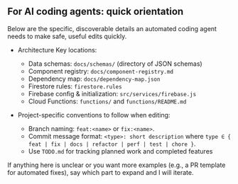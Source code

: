 ## For AI coding agents: quick orientation

Below are the specific, discoverable details an automated coding agent needs to make safe, useful edits quickly.

- Architecture Key locations:
  - Data schemas: `docs/schemas/` (directory of JSON schemas)
  - Component registry: `docs/component-registry.md`
  - Dependency map: `docs/dependency-map.json`
  - Firestore rules: `firestore.rules`
  - Firebase config & initialization: `src/services/firebase.js`
  - Cloud Functions: `functions/` and `functions/README.md`

- Project-specific conventions to follow when editing:
  - Branch naming: `feat:<name>` or `fix:<name>`.
  - Commit message format: `<type>: short description` where `type ∈ { feat | fix | docs | refactor | perf | test | chore }`.
  - Use `TODO.md` for tracking planned work and completed features

If anything here is unclear or you want more examples (e.g., a PR template for automated fixes), say which part to expand and I will iterate.